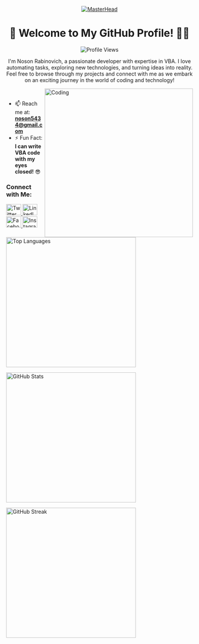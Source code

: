 <!-- Header -->
<p align="center">
  <a href="https://camo.githubusercontent.com/4fa9a5bdefafee7e59ad2086429306dfc0c902d0db4d2d1fdfb534b1767d9f62/68747470733a2f2f646576656c6f706572732e67697068792e636f6d2f6272616e63682f6d61737465722f7374617469632f6170692d35313264333663303936363236383237313731303861333862626235633537642e676966">
    <img src="https://camo.githubusercontent.com/4fa9a5bdefafee7e59ad2086429306dfc0c902d0db4d2d1fdfb534b1767d9f62/68747470733a2f2f646576656c6f706572732e67697068792e636f6d2f6272616e63682f6d61737465722f7374617469632f6170692d35313264333663303936363236383237313731303861333862626235633537642e676966" alt="MasterHead" />
  </a>
</p>

<!-- Introduction -->
<h1 align="center">👋 Welcome to My GitHub Profile! 👨‍💻</h1>

<p align="center">
  <img src="https://komarev.com/ghpvc/?username=noson5434&label=Profile%20Views&color=0e75b6&style=flat" alt="Profile Views" />
</p>

<p align="center">I'm Noson Rabinovich, a passionate developer with expertise in VBA. I love automating tasks, exploring new technologies, and turning ideas into reality. Feel free to browse through my projects and connect with me as we embark on an exciting journey in the world of coding and technology!</p>

<!-- Animated GIF -->
<img align="right" alt="Coding" width="400" src="https://camo.githubusercontent.com/a11a3ce4abbcc9d5be9bbb2d3a4b232c2d2413b67ec7bf9595db965369fede11/68747470733a2f2f63646e2e6472696262626c652e636f6d2f75736572732f3732303832352f73637265656e73686f74732f333235333331302f736c696d2d6a696d2d5f6472696262626c655f2d5f383030783630305f2e676966" />
<br>

<!-- Contact Info and Fun Fact -->
- 📫 Reach me at: **noson5434@gmail.com**
- ⚡ Fun Fact: **I can write VBA code with my eyes closed!** 😎

<!-- Social Media Links -->
<h3 align="left">Connect with Me:</h3>
<p align="left">
  <a href="https://twitter.com/noson5434" target="_blank">
    <img src="https://raw.githubusercontent.com/rahuldkjain/github-profile-readme-generator/master/src/images/icons/Social/twitter.svg" alt="Twitter" height="30" width="40" />
  </a>
  <a href="https://linkedin.com/in/noson-rabinovich" target="_blank">
    <img src="https://raw.githubusercontent.com/rahuldkjain/github-profile-readme-generator/master/src/images/icons/Social/linked-in-alt.svg" alt="LinkedIn" height="30" width="40" />
  </a>
  <a href="https://fb.com/noson.rabinowitz" target="_blank">
    <img src="https://raw.githubusercontent.com/rahuldkjain/github-profile-readme-generator/master/src/images/icons/Social/facebook.svg" alt="Facebook" height="30" width="40" />
  </a>
  <a href="https://instagram.com/noson_rabinovich" target="_blank">
    <img src="https://raw.githubusercontent.com/rahuldkjain/github-profile-readme-generator/master/src/images/icons/Social/instagram.svg" alt="Instagram" height="30" width="40" />
  </a>
</p>

<!-- Stats -->
<p align="left">
  <img src="https://github-readme-stats.vercel.app/api/top-langs?username=noson5434&show_icons=true&locale=en&layout=compact" alt="Top Languages" width="350px" />
</p>

<p align="left">
  <img src="https://github-readme-stats.vercel.app/api?username=noson5434&show_icons=true&locale=en" alt="GitHub Stats" width="350px" />
</p>

<!-- Streak Stats -->
<p align="left">
  <img src="https://github-readme-streak-stats.herokuapp.com/?user=noson5434" alt="GitHub Streak" width="350px" />
</p>

